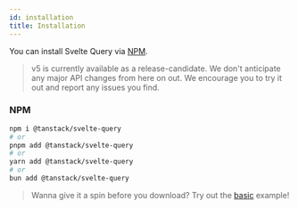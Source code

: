 ```yaml
---
id: installation
title: Installation
---
```


You can install Svelte Query via [NPM](https://npmjs.com).

> v5 is currently available as a release-candidate. We don't anticipate any major API changes from here on out. We encourage you to try it out and report any issues you find.

### NPM

```bash
npm i @tanstack/svelte-query
# or
pnpm add @tanstack/svelte-query
# or
yarn add @tanstack/svelte-query
# or
bun add @tanstack/svelte-query
```

> Wanna give it a spin before you download? Try out the [basic](../examples/basic) example!
